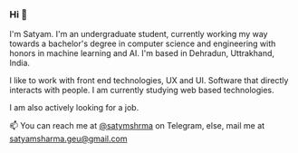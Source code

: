 <!--## Welcome to GitHub Pages

You can use the [editor on GitHub](https://github.com/satymshrma/satymshrma.github.io/edit/main/README.md) to maintain and preview the content for your website in Markdown files.

Whenever you commit to this repository, GitHub Pages will run [Jekyll](https://jekyllrb.com/) to rebuild the pages in your site, from the content in your Markdown files.

### Markdown

Markdown is a lightweight and easy-to-use syntax for styling your writing. It includes conventions for

```markdown
Syntax highlighted code block

# Header 1
## Header 2
### Header 3

- Bulleted
- List

1. Numbered
2. List

**Bold** and _Italic_ and `Code` text

[Link](url) and ![Image](src)
```

For more details see [GitHub Flavored Markdown](https://guides.github.com/features/mastering-markdown/).

### Jekyll Themes

Your Pages site will use the layout and styles from the Jekyll theme you have selected in your [repository settings](https://github.com/satymshrma/satymshrma.github.io/settings/pages). The name of this theme is saved in the Jekyll `_config.yml` configuration file.

### Support or Contact

Having trouble with Pages? Check out our [documentation](https://docs.github.com/categories/github-pages-basics/) or [contact support](https://support.github.com/contact) and we’ll help you sort it out.
-->
### Hi 👋

I'm Satyam. I'm an undergraduate student, currently working my way towards a bachelor's degree in computer science and engineering with honors in machine learning and AI. I'm based in Dehradun, Uttrakhand, India. 

I like to work with front end technologies, UX and UI. Software that directly interacts with people.
I am currently studying web based technologies.

I am also actively looking for a job.

📫 You can reach me at [@satymshrma](https://t.me/satymshrma) on Telegram, else, mail me at satyamsharma.geu@gmail.com

<!--Below are my repositories. _(They are a bit messy, and at some places a little incomplete. But I'm working on it, so just bear with me for the while. <3)_>
